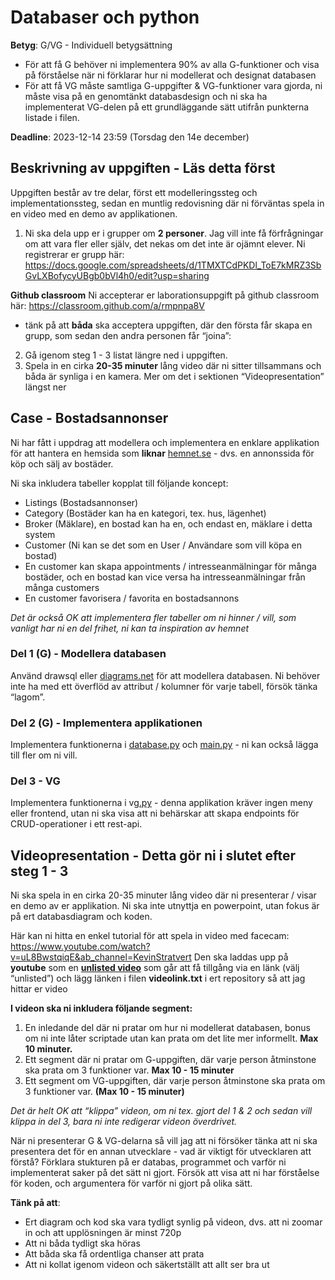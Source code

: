 # Databaser och python

**Betyg**: G/VG - Individuell betygsättning

- För att få G behöver ni implementera 90% av alla G-funktioner och visa på förståelse när ni förklarar hur ni modellerat och designat databasen
- För att få VG måste samtliga G-uppgifter & VG-funktioner vara gjorda, ni måste visa på en genomtänkt databasdesign och ni ska ha implementerat VG-delen på ett grundläggande sätt utifrån punkterna listade i filen.

**Deadline**: 2023-12-14 23:59 (Torsdag den 14e december)

## Beskrivning av uppgiften - Läs detta först

Uppgiften består av tre delar, först ett modelleringssteg och implementationssteg, sedan en muntlig redovisning där ni förväntas spela in en video med en demo av applikationen.  

1. Ni ska dela upp er i grupper om **2 personer**. Jag vill inte få förfrågningar om att vara fler eller själv, det nekas om det inte är ojämnt elever. Ni registrerar er grupp här:
https://docs.google.com/spreadsheets/d/1TMXTCdPKDl_ToE7kMRZ3SbGvLXBofycyUBgb0bVl4h0/edit?usp=sharing

********************************Github classroom********************************
Ni accepterar er laborationsuppgift på github classroom här:
https://classroom.github.com/a/rmpnpa8V
- tänk på att **båda** ska acceptera uppgiften, där den första får skapa en grupp, som sedan den andra personen får “joina”:
2. Gå igenom steg 1 - 3 listat längre ned i uppgiften.
3. Spela in en cirka **20-35 minuter** lång video där ni sitter tillsammans och båda är synliga i en kamera. Mer om det i sektionen “Videopresentation” längst ner

## Case - Bostadsannonser

Ni har fått i uppdrag att modellera och implementera en enklare applikation för att hantera en hemsida som **liknar** [hemnet.se](http://hemnet.se) - dvs. en annonssida för köp och sälj av bostäder.

Ni ska inkludera tabeller kopplat till följande koncept:

- Listings (Bostadsannonser)
- Category (Bostäder kan ha en kategori, tex. hus, lägenhet)
- Broker (Mäklare), en bostad kan ha en, och endast en, mäklare i detta system
- Customer (Ni kan se det som en User / Användare som vill köpa en bostad)
- En customer kan skapa appointments / intresseanmälningar för många bostäder, och en bostad kan vice versa ha intresseanmälningar från många customers
- En customer favorisera / favorita en bostadsannons

*Det är också OK att implementera fler tabeller om ni hinner / vill, som vanligt har ni en del frihet, ni kan ta inspiration av hemnet*

### Del 1 (G) - Modellera databasen

Använd drawsql eller [diagrams.net](http://diagrams.net) för att modellera databasen. Ni behöver inte ha med ett överflöd av attribut / kolumner för varje tabell, försök tänka “lagom”.

### Del 2 (G) - Implementera applikationen

Implementera funktionerna i [database.py](http://database.py) och [main.py](http://main.py) - ni kan också lägga till fler om ni vill.

### Del 3 - VG

Implementera funktionerna i vg[.py](http://database.py) - denna applikation kräver ingen meny eller frontend, utan ni ska visa att ni behärskar att skapa endpoints för CRUD-operationer i ett rest-api.

## Videopresentation - Detta gör ni i slutet efter steg 1 - 3

Ni ska spela in en cirka 20-35 minuter lång video där ni presenterar / visar en demo av er applikation. Ni ska inte utnyttja en powerpoint, utan fokus är på ert databasdiagram och koden.

Här kan ni hitta en enkel tutorial för att spela in video med facecam: https://www.youtube.com/watch?v=uL8BwstqiqE&ab_channel=KevinStratvert
Den ska laddas upp på **youtube** som en **[unlisted video](https://www.youtube.com/watch?v=AoRGSTPB9xs&ab_channel=WhatVwant-ATechnologyVlog)** som går att få tillgång via en länk (välj “unlisted”) och lägg länken i filen **videolink.txt** i ert repository så att jag hittar er video

**I videon ska ni inkludera följande segment:**
1. En inledande del där ni pratar om hur ni modellerat databasen, bonus om ni inte låter scriptade utan kan prata om det lite mer informellt. **Max 10 minuter.**
2. Ett segment där ni pratar om G-uppgiften, där varje person åtminstone ska prata om 3 funktioner var. **Max 10 - 15 minuter**
3. Ett segment om VG-uppgiften, där varje person åtminstone ska prata om 3 funktioner var. **(Max 10 - 15 minuter)**

*Det är helt OK att “klippa” videon, om ni tex. gjort del 1 & 2 och sedan vill klippa in del 3, bara ni inte redigerar videon överdrivet.*

När ni presenterar G & VG-delarna så vill jag att ni försöker tänka att ni ska presentera det för en annan utvecklare - vad är viktigt för utvecklaren att förstå? Förklara stukturen på er databas, programmet och varför ni implementerat saker på det sätt ni gjort. Försök att visa att ni har förståelse för koden, och argumentera för varför ni gjort på olika sätt.

**Tänk på att**:

- Ert diagram och kod ska vara tydligt synlig på videon, dvs. att ni zoomar in och att upplösningen är minst 720p
- Att ni båda tydligt ska höras
- Att båda ska få ordentliga chanser att prata
- Att ni kollat igenom videon och säkertställt att allt ser bra ut
